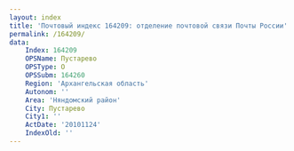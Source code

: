 ```yaml
---
layout: index
title: 'Почтовый индекс 164209: отделение почтовой связи Почты России'
permalink: /164209/
data:
    Index: 164209
    OPSName: Пустарево
    OPSType: О
    OPSSubm: 164260
    Region: 'Архангельская область'
    Autonom: ''
    Area: 'Няндомский район'
    City: Пустарево
    City1: ''
    ActDate: '20101124'
    IndexOld: ''
---
```

